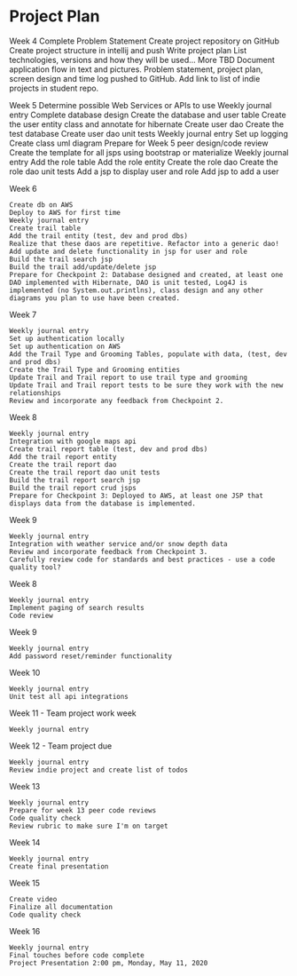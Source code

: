 # Project Plan

Week 4
    Complete Problem Statement
    Create project repository on GitHub
    Create project structure in intellij and push
    Write project plan
    List technologies, versions and how they will be used... More TBD
    Document application flow in text and pictures.
    Problem statement, project plan, screen design and time log pushed to GitHub.
    Add link to list of indie projects in student repo.

Week 5
    Determine possible Web Services or APIs to use
    Weekly journal entry
    Complete database design
    Create the database and user table
    Create the user entity class and annotate for hibernate
    Create user dao
    Create the test database
    Create user dao unit tests
    Weekly journal entry
    Set up logging
    Create class uml diagram
    Prepare for Week 5 peer design/code review
    Create the template for all jsps using bootstrap or materialize
    Weekly journal entry
    Add the role table
    Add the role entity
    Create the role dao
    Create the role dao unit tests
    Add a jsp to display user and role
    Add jsp to add a user

Week 6

    Create db on AWS
    Deploy to AWS for first time
    Weekly journal entry
    Create trail table
    Add the trail entity (test, dev and prod dbs)
    Realize that these daos are repetitive. Refactor into a generic dao!
    Add update and delete functionality in jsp for user and role
    Build the trail search jsp
    Build the trail add/update/delete jsp
    Prepare for Checkpoint 2: Database designed and created, at least one DAO implemented with Hibernate, DAO is unit tested, Log4J is implemented (no System.out.printlns), class design and any other diagrams you plan to use have been created.

Week 7

    Weekly journal entry
    Set up authentication locally
    Set up authentication on AWS
    Add the Trail Type and Grooming Tables, populate with data, (test, dev and prod dbs)
    Create the Trail Type and Grooming entities
    Update Trail and Trail report to use trail type and grooming
    Update Trail and Trail report tests to be sure they work with the new relationships
    Review and incorporate any feedback from Checkpoint 2.

Week 8

    Weekly journal entry
    Integration with google maps api
    Create trail report table (test, dev and prod dbs)
    Add the trail report entity
    Create the trail report dao
    Create the trail report dao unit tests
    Build the trail report search jsp
    Build the trail report crud jsps
    Prepare for Checkpoint 3: Deployed to AWS, at least one JSP that displays data from the database is implemented.

Week 9

    Weekly journal entry
    Integration with weather service and/or snow depth data
    Review and incorporate feedback from Checkpoint 3.
    Carefully review code for standards and best practices - use a code quality tool?

Week 8

    Weekly journal entry
    Implement paging of search results
    Code review

Week 9

    Weekly journal entry
    Add password reset/reminder functionality

Week 10

    Weekly journal entry
    Unit test all api integrations

Week 11 - Team project work week

    Weekly journal entry

Week 12 - Team project due

    Weekly journal entry
    Review indie project and create list of todos

Week 13

    Weekly journal entry
    Prepare for week 13 peer code reviews
    Code quality check
    Review rubric to make sure I'm on target

Week 14

    Weekly journal entry
    Create final presentation

Week 15

    Create video
    Finalize all documentation
    Code quality check

Week 16

    Weekly journal entry
    Final touches before code complete
    Project Presentation 2:00 pm, Monday, May 11, 2020
